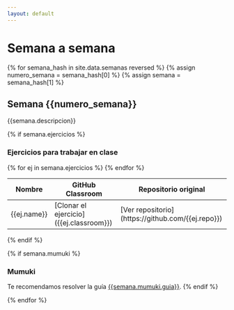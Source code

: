 ```yaml
---
layout: default
---
```

# Semana a semana

{% for semana_hash in site.data.semanas reversed %}
{% assign numero_semana = semana_hash[0] %}
{% assign semana = semana_hash[1] %}

## Semana {{numero_semana}}
{{semana.descripcion}}

{% if semana.ejercicios %}
### Ejercicios para trabajar en clase
<table>
    <thead>
        <tr class="header">
            <th>Nombre</th>
            <th>GitHub Classroom</th>
            <th>Repositorio original</th>
        </tr>
    </thead>
    <tbody>
      {% for ej in semana.ejercicios %}
      <tr>
          <td markdown="span">{{ej.name}}</td>
          <td markdown="span">[Clonar el ejercicio]({{ej.classroom}}) <i class="fas fa-book"></i></td>
          <td markdown="span">[Ver repositorio](https://github.com/{{ej.repo}}) <i class="fab fa-github"></i></td>
      </tr>
      {% endfor %}
    </tbody>
</table>
{% endif %}

{% if semana.mumuki %}
### Mumuki

Te recomendamos resolver la guía [{{semana.mumuki.guia}}]({{semana.mumuki.url}}).
{% endif %}

{% endfor %}
